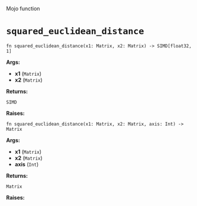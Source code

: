 Mojo function

# `squared_euclidean_distance`

```mojo
fn squared_euclidean_distance(x1: Matrix, x2: Matrix) -> SIMD[float32, 1]
```

**Args:**

- **x1** (`Matrix`)
- **x2** (`Matrix`)

**Returns:**

`SIMD`

**Raises:**

```mojo
fn squared_euclidean_distance(x1: Matrix, x2: Matrix, axis: Int) -> Matrix
```

**Args:**

- **x1** (`Matrix`)
- **x2** (`Matrix`)
- **axis** (`Int`)

**Returns:**

`Matrix`

**Raises:**

